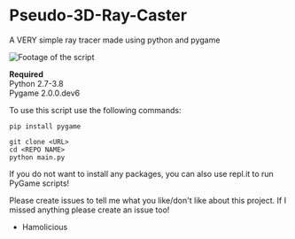 # Pseudo-3D-Ray-Caster
A VERY simple ray tracer made using python and pygame

<img src="https://i.ibb.co/wKSjmDH/ray-casting.gif" alt="Footage of the script">

<strong>Required</strong><br>
Python 2.7-3.8<br>
Pygame 2.0.0.dev6<br>

To use this script use the following commands:
```
pip install pygame

git clone <URL>
cd <REPO NAME>
python main.py
```

If you do not want to install any packages, you can also use repl.it to run PyGame scripts!

Please create issues to tell me what you like/don't like about this project.
If I missed anything please create an issue too!

 - Hamolicious
